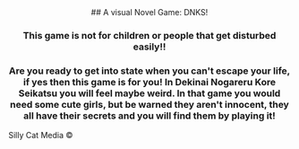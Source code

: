 <div style="text-align: center;">
  ## A visual Novel Game: DNKS!

### This game is not for children or people that get disturbed easily!!

<h3 style="text-align:center">Are you ready to get into state when you can't escape your life, if yes then this game is for you!  In Dekinai Nogareru Kore Seikatsu you will feel maybe weird. In that game you would need some cute girls, but be warned they aren't innocent, they all have their secrets and you will find them by playing it!
</div>
Silly Cat Media ©
